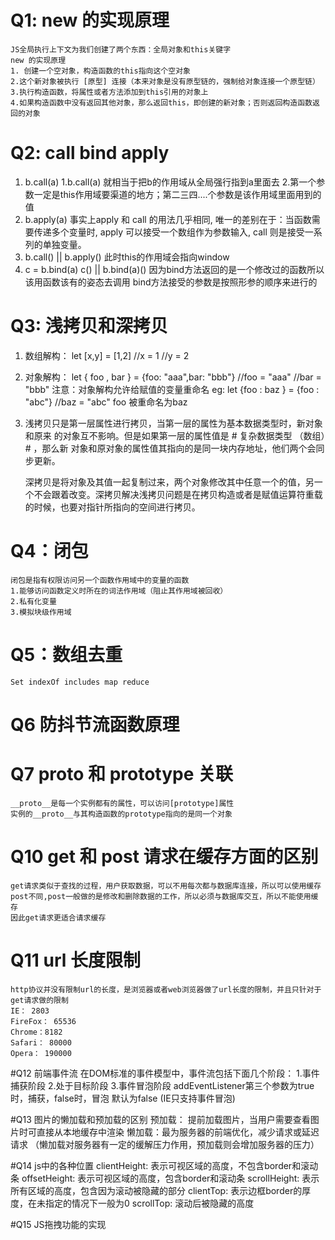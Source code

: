 # Q1: new 的实现原理
    JS全局执行上下文为我们创建了两个东西：全局对象和this关键字
    new 的实现原理
    1. 创建一个空对象，构造函数的this指向这个空对象
    2.这个新对象被执行 [原型] 连接（本来对象是没有原型链的，强制给对象连接一个原型链）
    3.执行构造函数，将属性或者方法添加到this引用的对象上
    4.如果构造函数中没有返回其他对象，那么返回this，即创建的新对象；否则返回构造函数返回的对象

# Q2: call bind apply
1. b.call(a)
    1.b.call(a) 就相当于把b的作用域从全局强行指到a里面去
    2.第一个参数一定是this作用域要渠道的地方；第二三四....个参数是该作用域里面用到的值
2. b.apply(a)
    事实上apply 和 call 的用法几乎相同,
    唯一的差别在于：当函数需要传递多个变量时,
    apply 可以接受一个数组作为参数输入, call 则是接受一系列的单独变量。
3. b.call() || b.apply() 此时this的作用域会指向window
4. c = b.bind(a)
    c()  || b.bind(a)()
    因为bind方法返回的是一个修改过的函数所以该用函数该有的姿态去调用
    bind方法接受的参数是按照形参的顺序来进行的

# Q3: 浅拷贝和深拷贝
1. 数组解构：
    let [x,y] = [1,2]
    //x = 1
    //y = 2
2. 对象解构：
    let { foo , bar } = {foo: "aaa",bar: "bbb"}
    //foo = "aaa"
    //bar = "bbb"
    注意：对象解构允许给赋值的变量重命名
    eg: let {foo : baz } = {foo : "abc"}
        //baz = "abc" foo 被重命名为baz
3. 浅拷贝只是第一层属性进行拷贝，当第一层的属性为基本数据类型时，新对象和原来     的对象互不影响。但是如果第一层的属性值是 # 复杂数据类型 （数组）# ，那么新     对象和原对象的属性值其指向的是同一块内存地址，他们两个会同步更新。
    
    深拷贝是将对象及其值一起复制过来，两个对象修改其中任意一个的值，另一个不会跟着改变。深拷贝解决浅拷贝问题是在拷贝构造或者是赋值运算符重载的时候，也要对指针所指向的空间进行拷贝。

# Q4：闭包
    闭包是指有权限访问另一个函数作用域中的变量的函数 
    1.能够访问函数定义时所在的词法作用域（阻止其作用域被回收）
    2.私有化变量
    3.模拟块级作用域

# Q5：数组去重
    Set indexOf includes map reduce

# Q6 防抖节流函数原理

# Q7 __proto__ 和 prototype 关联
    __proto__是每一个实例都有的属性，可以访问[prototype]属性
    实例的__proto__与其构造函数的prototype指向的是同一个对象

# Q10 get 和 post 请求在缓存方面的区别
    get请求类似于查找的过程，用户获取数据，可以不用每次都与数据库连接，所以可以使用缓存
    post不同,post一般做的是修改和删除数据的工作，所以必须与数据库交互，所以不能使用缓存
    因此get请求更适合请求缓存

# Q11 url 长度限制
    http协议并没有限制url的长度，是浏览器或者web浏览器做了url长度的限制，并且只针对于get请求做的限制
    IE： 2803
    FireFox： 65536
    Chrome：8182
    Safari： 80000
    Opera： 190000

#Q12 前端事件流
    在DOM标准的事件模型中，事件流包括下面几个阶段：
        1.事件捕获阶段
        2.处于目标阶段
        3.事件冒泡阶段
        addEventListener第三个参数为true时，捕获，false时，冒泡
        默认为false (IE只支持事件冒泡)

#Q13 图片的懒加载和预加载的区别
    预加载： 提前加载图片，当用户需要查看图片时可直接从本地缓存中渲染
    懒加载：最为服务器的前端优化，减少请求或延迟请求
    （懒加载对服务器有一定的缓解压力作用，预加载则会增加服务器的压力）

#Q14 js中的各种位置
    clientHeight: 表示可视区域的高度，不包含border和滚动条
    offsetHeight: 表示可视区域的高度，包含border和滚动条
    scrollHeight: 表示所有区域的高度，包含因为滚动被隐藏的部分
    clientTop: 表示边框border的厚度，在未指定的情况下一般为0
    scrollTop: 滚动后被隐藏的高度

#Q15 JS拖拽功能的实现
    
    





